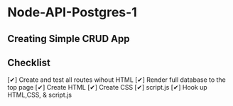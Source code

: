 # Node-API-Postgres-1

## Creating Simple CRUD App
## Checklist
[✔] Create and test all routes wihout HTML
[✔] Render full database to the top page
[✔] Create HTML
[✔] Create CSS
[✔] script.js
[✔] Hook up HTML,CSS, & script.js